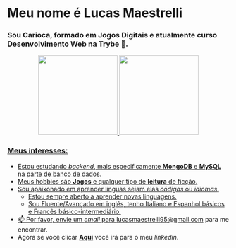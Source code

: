 # Meu nome é Lucas Maestrelli
### Sou Carioca, formado em Jogos Digitais e atualmente curso Desenvolvimento Web na Trybe 🚀.

<div align="center">
  <a href="https://github.com/Maestrelli9">
  <img height="180em" src="https://github-readme-stats.vercel.app/api?username=rafaballerini&show_icons=true&theme=dracula&include_all_commits=true&count_private=true"/>
  <img height="180em" src="https://github-readme-stats.vercel.app/api/top-langs/?username=rafaballerini&layout=compact&langs_count=7&theme=dracula"/>
</div>

### Meus interesses:
- Estou estudando *backend*, mais especificamente **MongoDB** e **MySQL** na parte de banco de dados.
- Meus hobbies são **Jogos** e qualquer tipo de **leitura** de ficção.
- Sou apaixonado em aprender línguas sejam elas *códigos* ou *idiomas*.
  - Estou sempre aberto a aprender novas linguagens.
  - Sou Fluente/Avançado em inglês, tenho Italiano e Espanhol básicos e Francês básico-intermediário.
- 📫 Por favor, envie um *email* para lucasmaestrelli95@gmail.com para me encontrar.
- Agora se você clicar **[Aqui](https://www.linkedin.com/in/lucas-maestrelli/)** você irá para o meu *linkedin*.
